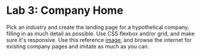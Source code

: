 # Lab 3: Company Home

Pick an industry and create the landing page for a hypothetical company, filling in as much detail as possible. Use CSS flexbox and/or grid, and make sure it's responsive. Use this reference [image](sidebar.jpeg), and browse the internet for existing company pages and imitate as much as you can.
